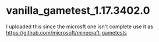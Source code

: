# vanilla_gametest_1.17.3402.0
I uploaded this since the microsft one isn't complete use it as https://github.com/microsoft/minecraft-gametests
